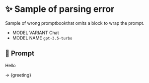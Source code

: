 # ✨ Sample of parsing error

Sample of wrong promptbookthat omits a block to wrap the prompt.

-   MODEL VARIANT Chat
-   MODEL NAME `gpt-3.5-turbo`

## 💬 Prompt

Hello

-> {greeting}
